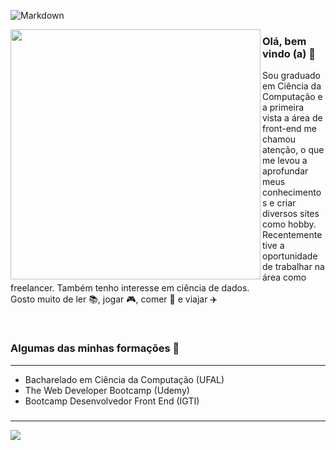 ![Markdown](https://64.media.tumblr.com/9fd76e7178d62112b509e4a502ce6754/593c8660fec30d1a-2a/s2048x3072/02fd1187253e0618bae93f0b1187c04aa93933b3.png)

<center>
  <td><img width="400px" align="left" src="https://github-readme-stats.vercel.app/api/top-langs/?username=guilherme-vaz&hide=html&layout=compact&theme=tokyonight" /></td>
</center> 

### Olá, bem vindo (a) 👋
<p>Sou graduado em Ciência da Computação e a primeira vista a área de front-end me chamou atenção, o que me levou a aprofundar meus conhecimentos e criar diversos sites como hobby. Recentemente tive a oportunidade de trabalhar na área como freelancer. Também tenho interesse em ciência de dados. <br> Gosto muito de ler 📚, jogar 🎮, comer 🍲 e viajar ✈️</p>
<p/><br>

### Algumas das minhas formações 🎲
  ----------------
- Bacharelado em Ciência da Computação (UFAL)
- The Web Developer Bootcamp (Udemy)
- Bootcamp Desenvolvedor Front End (IGTI)

###   
  ----------------
![](https://komarev.com/ghpvc/?username=guilherme-vaz&color=red)

<!--
**guilherme-vaz/guilherme-vaz** is a ✨ _special_ ✨ repository because its `README.md` (this file) appears on your GitHub profile.

Here are some ideas to get you started:

- 🔭 I’m currently working on ...
- 🌱 I’m currently learning ...
- 👯 I’m looking to collaborate on ...
- 🤔 I’m looking for help with ...
- 💬 Ask me about ...
- 📫 How to reach me: ...
- 😄 Pronouns: ...
- ⚡ Fun fact: ...
-->
